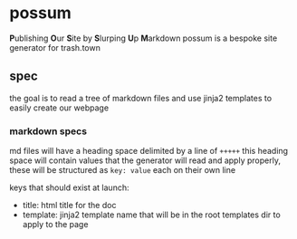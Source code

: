 # possum
**P**ublishing **O**ur **S**ite by **S**lurping **U**p **M**arkdown
possum is a bespoke site generator for trash.town

## spec
the goal is to read a tree of markdown files and use jinja2 templates to easily create our webpage

### markdown specs
md files will have a heading space delimited by a line of `+++++`
this heading space will contain values that the generator will read and apply properly, these will be structured as `key: value` each on their own line

keys that should exist at launch:

- title: html title for the doc
- template: jinja2 template name that will be in the root templates dir to apply to the page
